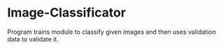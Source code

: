 # Image-Classificator
Program trains module to classify given images and then uses validation data to validate it.
